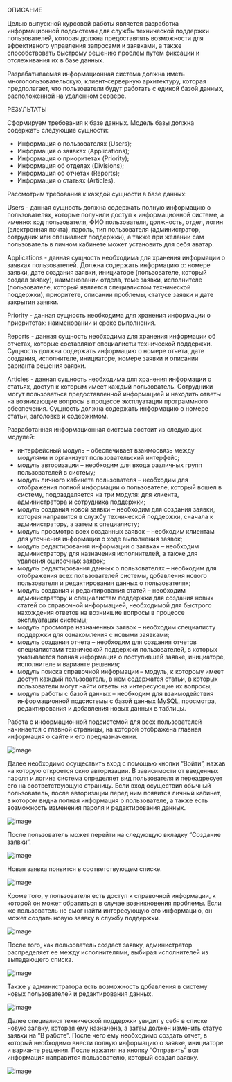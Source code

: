 ОПИСАНИЕ

Целью выпускной курсовой работы является разработка информационной подсистемы для службы технической поддержки пользователей, которая должна предоставлять возможности для эффективного управления запросами и заявками, а также способствовать быстрому решению проблем путем фиксации и отслеживания их в базе данных. 

Разрабатываемая информационная система должна иметь многопользовательскую, клиент-серверную архитектуру, которая предполагает, что пользователи будут работать с единой базой данных, расположенной на удаленном сервере. 

РЕЗУЛЬТАТЫ

Сформируем требования к базе данных. Модель базы должна содержать следующие сущности:
-	Информация о пользователях (Users);
-	Информация о заявках (Applications);
-	Информация о приоритетах (Priority);
-	Информация об отделах (Divisions);
-	Информация об отчетах (Reports);
-	Информация о статьях (Articles).

Рассмотрим требования к каждой сущности в базе данных:

Users - данная сущность должна содержать полную информацию о пользователях, которые получили доступ к информационной системе, а именно: код пользователя, ФИО пользователя, должность, отдел, логин (электронная почта), пароль, тип пользователя (администратор, сотрудник или специалист поддержки), а также при желании сам пользователь в личном кабинете может установить для себя аватар.

Applications - данная сущность необходима для хранения информации о заявках пользователей. Должна содержать информацию о: номере заявки, дате создания заявки, инициаторе (пользователе, который создал заявку), наименовании отдела, теме заявки, исполнителе (пользователе, который является специалистом технической поддержки), приоритете, описании проблемы, статусе заявки и дате закрытия заявки.

Priority - данная сущность необходима для хранения информации о приоритетах: наименовании и сроке выполнения.

Reports - данная сущность необходима для хранения информации об отчетах, которые составляют специалисты технической поддержки. Сущность должна содержать информацию о номере отчета, дате создания, исполнителе, инициаторе, номере заявки и описании варианта решения заявки.

Articles - данная сущность необходима для хранения информации о статьях, доступ к которым имеет каждый пользователь. Сотрудники могут пользоваться предоставленной информацией и находить ответы на возникающие вопросы в процессе эксплуатации программного обеспечения. Сущность должна содержать информацию о номере статьи, заголовке и содержимом.

Разработанная информационная система состоит из следующих модулей:
-	интерфейсный модуль – обеспечивает взаимосвязь между модулями и организует пользовательский интерфейс;
-	модуль авторизации – необходим для входа различных групп пользователей в систему;
-	модуль личного кабинета пользователя – необходим для отображения полной информации о пользователе, который вошел в систему, подразделяется на три модуля: для клиента, администратора и сотрудника поддержки;
-	модуль создания новой заявки – необходим для создания заявки, которая направится в службу технической поддержки, сначала к администратору, а затем к специалисту;
-	модуль просмотра всех созданных заявок – необходим клиентам для уточнения информации о ходе выполнения заявок;
-	модуль редактирования информации о заявках – необходим администратору для назначения исполнителей, а также для удаления ошибочных заявок;
-	модуль редактирования данных о пользователях – необходим для отображения всех пользователей системы, добавления нового пользователя и редактирования данных о пользователях; 
-	модуль создания и редактирования статей – необходим администратору и специалистам поддержки для создания новых статей со справочной информацией, необходимой для быстрого нахождения ответов на возникшие вопросы в процессе эксплуатации системы;
-	модуль просмотра назначенных заявок – необходим специалисту поддержки для ознакомления с новыми заявками;
-	модуль создания отчета – необходим для создания отчетов специалистами технической поддержки пользователей, в которых указывается полная информация о поступившей заявке, инициаторе, исполнителе и варианте решения;
-	модуль поиска справочной информации – модуль, к которому имеет доступ каждый пользователь, в нем содержатся статьи, в которых пользователи могут найти ответы на интересующие их вопросы;
-	модуль работы с базой данных – необходим для взаимодействия информационной подсистемы с базой данных MySQL, просмотра, редактирования и добавления новых данных в таблицы.

Работа с информационной подсистемой для всех пользователей начинается с главной страницы, на которой отображена главная информация о сайте и его предназначении.

![image](https://user-images.githubusercontent.com/73128940/196804763-ebddf773-0e1b-40a6-a379-4d58adf91448.png)

Далее необходимо осуществить вход с помощью кнопки “Войти”, нажав на которую откроется окно авторизации. В зависимости от введенных пароля и логина система определяет вид пользователя и переадресует его на соответствующую страницу.
Если вход осуществил обычный пользователь, после авторизации перед ним появится личный кабинет, в котором видна полная информация о пользователе, а также есть возможность изменения пароля и редактирования данных.

![image](https://user-images.githubusercontent.com/73128940/196804907-76dcdd3a-d3dc-44dd-b3a1-969c7dc7373f.png)

После пользователь может перейти на следующую вкладку “Создание заявки”.

![image](https://user-images.githubusercontent.com/73128940/196804977-64802b11-9f2c-46ae-a66e-9a99227a93e3.png)

Новая заявка появится в соответствующем списке.

![image](https://user-images.githubusercontent.com/73128940/196805048-aa2305e7-ed35-4abb-969d-a6d837dec0bf.png)

Кроме того, у пользователя есть доступ к справочной информации, к которой он может обратиться в случае возникновения проблемы. Если же пользователь не смог найти интересующую его информацию, он может создать новую заявку в службу поддержки.

![image](https://user-images.githubusercontent.com/73128940/196805164-a4ddde1f-77c5-421c-923a-ff1a75fc60f2.png)

После того, как пользователь создаст заявку, администратор распределяет ее между исполнителями, выбирая исполнителей из выпадающего списка.

![image](https://user-images.githubusercontent.com/73128940/196805235-0f86c6a3-404b-49e9-a8bc-14122417ecb3.png)

Также у администратора есть возможность добавления в систему новых пользователей и редактирования данных.

![image](https://user-images.githubusercontent.com/73128940/196805295-1d7690c5-6e9a-4163-a07b-3682069f38b3.png)

Далее специалист технической поддержки увидит у себя в списке новую заявку, которая ему назначена, а затем должен изменить статус заявки на “В работе”. После чего ему необходимо создать отчет, в который необходимо внести полную информацию о заявке, инициаторе и варианте решения. После нажатия на кнопку “Отправить” вся информация направится пользователю, который создал заявку.

![image](https://user-images.githubusercontent.com/73128940/196805458-b04be26a-1141-40f8-9501-e3b934997293.png)



